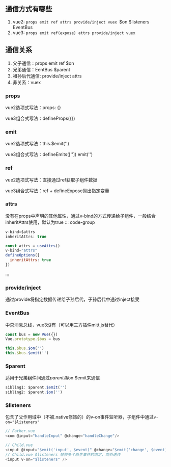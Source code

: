 ## 通信方式有哪些
1. vue2: `props emit ref attrs provide/inject vuex `$on $listeners EventBus
2. vue3: `props emit ref(expose) attrs provide/inject vuex`

## 通信关系
1. 父子通信：props emit ref $on
2. 兄弟通信：EentBus $parent
3. 祖孙后代通信: provide/inject attrs
4. 非关系：vuex 

### props
vue2选项式写法：props: {}

vue3组合式写法：defineProps({})

### emit
vue2选项式写法：this.$emit('')

vue3组合式写法：defineEmits(['']) emit('')

### ref
vue2选项式写法：直接通过ref获取子组件数据

vue3组合式写法：ref + defineExpose抛出指定变量

### attrs
没有在props中声明的其他属性，通过v-bind的方式传递给子组件，一般结合inheritAttrs使用，默认为true
::: code-group
```js [vue2]
v-bind=$attrs
inheritAttrs: true
```
```js [vue3]
const attrs = useAttrs()
v-bind="attrs"
defineOptions({
  inheritAttrs: true
})
```
:::

### provide/inject
通过provide将指定数据传递给子孙后代，子孙后代中通过inject接受

### EventBus
中央消息总线，vue3没有（可以用三方插件mitt.js替代）
```js
const bus = new Vue({})
Vue.prototype.$bus = bus

this.$bus.$on('')
this.$bus.$emit('')
```

### $parent
适用于兄弟组件间通过$parent用$on $emit来通信
```js
sibling1: $parent.$emit('')
sibling2: $parent.$on('')
```

### $listeners
包含了父作用域中（不被.native修饰的）的v-on事件监听器，子组件中通过`v-on="$listeners"`
```js
// Father.vue
<com @input="handleInput" @change="handleChange"/>

// Child.vue
<input @input="$emit('input', $event)" @change="$emit('change', $event)" />
// Child.vue $listeners 替换多个原生事件的绑定，向外透传
<input v-on="$listeners" />
```